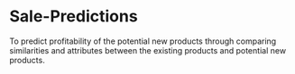 # Sale-Predictions
To predict profitability of the potential new products through comparing similarities and attributes between the existing products and potential new products.
